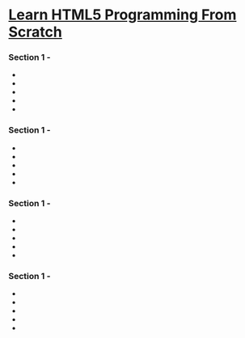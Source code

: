 
[Learn HTML5 Programming From Scratch](https://www.udemy.com/learn-html5-programming-from-scratch/learn/v4/content)
======

### <h3>Section 1 - </h3>
  *
  *
  *
  *
  *  

### <h3>Section 1 - </h3>
  *
  *
  *
  *
  *  

### <h3>Section 1 - </h3>
  *
  *
  *
  *
  *  

### <h3>Section 1 - </h3>
  *
  *
  *
  *
  *
  

